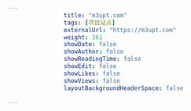 ---
                title: "m3upt.com"
                tags: [项目站点]
                externalUrl: "https://m3upt.com"
                weight: 361
                showDate: false
                showAuthor: false
                showReadingTime: false
                showEdit: false
                showLikes: false
                showViews: false
                layoutBackgroundHeaderSpace: false
                ---

